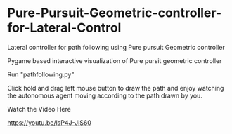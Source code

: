 # Pure-Pursuit-Geometric-controller-for-Lateral-Control
Lateral controller for path following using Pure pursuit Geometric controller

Pygame based interactive visualization of Pure pursit geometric controller

Run "pathfollowing.py"

Click hold and drag left mouse button to draw the path and enjoy watching the autonomous agent moving according to the path drawn by you.

Watch the Video Here

https://youtu.be/lsP4J-JiS60
